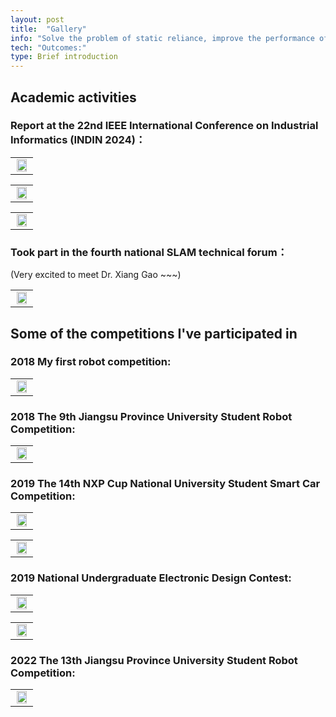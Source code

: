 ```yaml
---
layout: post
title:  "Gallery"
info: "Solve the problem of static reliance, improve the performance of visual SLAM system"
tech: "Outcomes:"
type: Brief introduction
---
```


## Academic activities

### Report at the 22nd IEEE International Conference on Industrial Informatics (INDIN 2024)：

<table rules="none" align="center">
	<tr>
		<td>
			<center>
				<img src="https://effun.xyz/assets/img/gallery/indin (1).jpg" width="90%" />
				<br/>
				<font color="AAAAAA"></font>
			</center>
		</td>
	</tr>
</table>

<table rules="none" align="center">
	<tr>
		<td>
			<center>
				<img src="https://effun.xyz/assets/img/gallery/微信图片_20240911181123.jpg" width="90%" />
				<br/>
				<font color="AAAAAA"></font>
			</center>
		</td>
	</tr>
</table>

<table rules="none" align="center">
	<tr>
		<td>
			<center>
				<img src="https://effun.xyz/assets/img/gallery/微信图片_20240911181231.jpg" width="90%" />
				<br/>
				<font color="AAAAAA"></font>
			</center>
		</td>
	</tr>
</table>

### Took part in the fourth national SLAM technical forum：

(Very excited to meet Dr. Xiang Gao ~~~)

<table rules="none" align="center">
	<tr>
		<td>
			<center>
				<img src="https://effun.xyz/assets/img/gallery/微信图片_20240906155042.jpg" width="90%" />
				<br/>
				<font color="AAAAAA"></font>
			</center>
		</td>
	</tr>
</table>

## Some of the competitions I've participated in

### 2018 My first robot competition:

<table rules="none" align="center">
	<tr>
		<td>
			<center>
				<img src="https://effun.xyz/assets/img/gallery/微信图片_20240906152026.jpg" width="90%" />
				<br/>
				<font color="AAAAAA"></font>
			</center>
		</td>
	</tr>
</table>


### 2018 The 9th Jiangsu Province University Student Robot Competition:

<table rules="none" align="center">
	<tr>
		<td>
			<center>
				<img src="https://effun.xyz/assets/img/gallery/微信图片_20240906152030.jpg" width="90%" />
				<br/>
				<font color="AAAAAA"></font>
			</center>
		</td>
	</tr>
</table>

### 2019 The 14th NXP Cup National University Student Smart Car Competition:

<table rules="none" align="center">
	<tr>
		<td>
			<center>
				<img src="https://effun.xyz/assets/img/gallery/微信图片_20240906152042.jpg" width="90%" />
				<br/>
				<font color="AAAAAA"></font>
			</center>
		</td>
	</tr>
</table>

<table rules="none" align="center">
	<tr>
		<td>
			<center>
				<img src="https://effun.xyz/assets/img/gallery/微信图片_20240906153148.jpg" width="90%" />
				<br/>
				<font color="AAAAAA"></font>
			</center>
		</td>
	</tr>
</table>

### 2019 National Undergraduate Electronic Design Contest:

<table rules="none" align="center">
	<tr>
		<td>
			<center>
				<img src="https://effun.xyz/assets/img/gallery/微信图片_20240906152057.jpg" width="90%" />
				<br/>
				<font color="AAAAAA"></font>
			</center>
		</td>
	</tr>
</table>

<table rules="none" align="center">
	<tr>
		<td>
			<center>
				<img src="https://effun.xyz/assets/img/gallery/微信图片_20240906153154.jpg" width="90%" />
				<br/>
				<font color="AAAAAA"></font>
			</center>
		</td>
	</tr>
</table>


### 2022 The 13th Jiangsu Province University Student Robot Competition:

<table rules="none" align="center">
	<tr>
		<td>
			<center>
				<img src="https://effun.xyz/assets/img/gallery/微信图片_20240906152426.jpg" width="90%" />
				<br/>
				<font color="AAAAAA"></font>
			</center>
		</td>
	</tr>
</table>